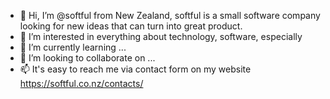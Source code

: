 - 👋 Hi, I’m @softful from New Zealand, softful is a small software company looking for new ideas that can turn into great product.
- 👀 I’m interested in everything about technology, software, especially 
- 🌱 I’m currently learning ...
- 💞️ I’m looking to collaborate on ...
- 📫 It's easy to reach me via contact form on my website https://softful.co.nz/contacts/

<!---
softful/softful is a ✨ special ✨ repository because its `README.md` (this file) appears on your GitHub profile.
You can click the Preview link to take a look at your changes.
--->
